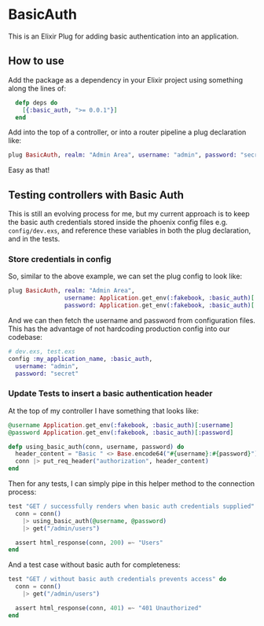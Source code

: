 # BasicAuth

This is an Elixir Plug for adding basic authentication into an application.

## How to use

Add the package as a dependency in your Elixir project using something along the lines of:
```elixir
  defp deps do
    [{:basic_auth, ">= 0.0.1"}]
  end
```

Add into the top of a controller, or into a router pipeline a plug declaration like:
```elixir
plug BasicAuth, realm: "Admin Area", username: "admin", password: "secret"
```

Easy as that!

## Testing controllers with Basic Auth

This is still an evolving process for me, but my current approach is to keep the basic auth
credentials stored inside the phoenix config files e.g. `config/dev.exs`, and reference these
variables in both the plug declaration, and in the tests.

### Store credentials in config

So, similar to the above example, we can set the plug config to look like:
```elixir
plug BasicAuth, realm: "Admin Area",
                username: Application.get_env(:fakebook, :basic_auth)[:username],
                password: Application.get_env(:fakebook, :basic_auth)[:password]
```

And we can then fetch the username and password from configuration files. This has the
advantage of not hardcoding production config into our codebase:

```elixir
# dev.exs, test.exs
config :my_application_name, :basic_auth,
  username: "admin",
  password: "secret"
```

### Update Tests to insert a basic authentication header

At the top of my controller I have something that looks like:

```elixir
@username Application.get_env(:fakebook, :basic_auth)[:username]
@password Application.get_env(:fakebook, :basic_auth)[:password]

defp using_basic_auth(conn, username, password) do
  header_content = "Basic " <> Base.encode64("#{username}:#{password}")
  conn |> put_req_header("authorization", header_content)
end
```

Then for any tests, I can simply pipe in this helper method to the connection process:
```elixir
test "GET / successfully renders when basic auth credentials supplied" do
  conn = conn()
    |> using_basic_auth(@username, @password)
    |> get("/admin/users")

  assert html_response(conn, 200) =~ "Users"
end
```

And a test case without basic auth for completeness:
```elixir
test "GET / without basic auth credentials prevents access" do
  conn = conn()
    |> get("/admin/users")

  assert html_response(conn, 401) =~ "401 Unauthorized"
end
```
